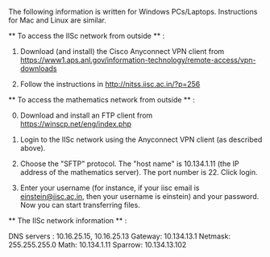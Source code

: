 ---
---
The following information is written for Windows PCs/Laptops. Instructions for Mac and Linux are similar.

** To access the IISc network from outside ** : 

1. Download (and install) the Cisco Anyconnect VPN client from https://www1.aps.anl.gov/information-technology/remote-access/vpn-downloads

2. Follow the instructions in http://nitss.iisc.ac.in/?p=256

** To access the mathematics network from outside ** :

0. Download and install an FTP client from https://winscp.net/eng/index.php

1. Login to the IISc network using the Anyconnect VPN client (as described above).

2. Choose the "SFTP" protocol. The "host name" is 10.134.1.11 (the IP address of the mathematics server). The port number is 22. Click login.

3. Enter your username (for instance, if your iisc email is einstein@iisc.ac.in, then  your username is einstein) and your password. Now you can start transferring files.

** The IISc network information ** : 

DNS servers : 10.16.25.15, 10.16.25.13
Gateway: 10.134.13.1
Netmask: 255.255.255.0 
Math: 10.134.1.11
Sparrow: 10.134.13.102

